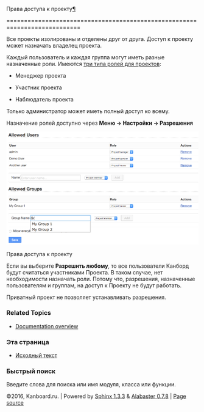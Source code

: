 Права доступа к проекту[¶](#project-permissions "Ссылка на этот заголовок")

===========================================================================



Все проекты изолированы и отделены друг от друга. Доступ к проекту может назначать владелец проекта.



Каждый пользователь и каждая группа могут иметь разные назначенные роли. Имеются [три типа ролей для проектов](roles.markdown):



-   Менеджер проекта



-   Участник проекта



-   Наблюдатель проекта



Только администратор может иметь полный доступ ко всему.



Назначение ролей доступно через **Меню -\> Настройки -\> Разрешения**



![Project Permissions](_images/project-permissions.png)



Права доступа к проекту



Если вы выберите **Разрешить любому**, то все пользователи Канборд будут считаться участниками Проекта. В таком случае, нет необходимости назначать роли. Потому что, разрешения, назначенные пользователям и группам, на доступ к Проекту не будут работать.



Приватный проект не позволяет устанавливать разрешения.



### Related Topics



-   [Documentation overview](index.markdown)



### Эта страница



-   [Исходный текст](_sources/project-permissions.txt)



### Быстрый поиск



Введите слова для поиска или имя модуля, класса или функции.



©2016, Kanboard.ru. | Powered by [Sphinx 1.3.3](http://sphinx-doc.org/) & [Alabaster 0.7.8](https://github.com/bitprophet/alabaster) | [Page source](_sources/project-permissions.txt)

